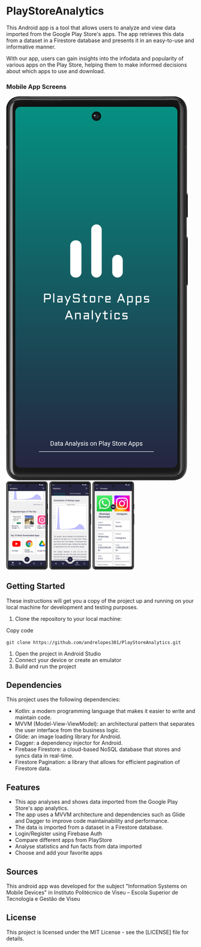 # PlayStoreAnalytics

This Android app is a tool that allows users to analyze and view data imported from the Google Play Store's apps. The app retrieves this data from a dataset in a Firestore database and presents it in an easy-to-use and informative manner. 

With our app, users can gain insights into the infodata and popularity of various apps on the Play Store, helping them to make informed decisions about which apps to use and download. 

### Mobile App Screens 
<p>
  <img src="https://github.com/andrelopes301/PlayStoreAnalytics/blob/main/PlayStoreAnalytics%20-%20Mobile%20App/splash.png" >
  <img src="https://github.com/andrelopes301/PlayStoreAnalytics/blob/main/PlayStoreAnalytics%20-%20Mobile%20App/home.png" width="22%" >
  <img src="https://github.com/andrelopes301/PlayStoreAnalytics/blob/main/PlayStoreAnalytics%20-%20Mobile%20App/statisticsView.png" width="22%" >
  <img src="https://github.com/andrelopes301/PlayStoreAnalytics/blob/main/PlayStoreAnalytics%20-%20Mobile%20App/compareScreen.png" width="22%" >
 </p>

## Getting Started

These instructions will get you a copy of the project up and running on your local machine for development and testing purposes.

1.  Clone the repository to your local machine:

Copy code

`git clone https://github.com/andrelopes301/PlayStoreAnalytics.git`

1.  Open the project in Android Studio
2.  Connect your device or create an emulator
3.  Build and run the project

## Dependencies

This project uses the following dependencies:

-  Kotlin: a modern programming language that makes it easier to write and maintain code.
-  MVVM (Model-View-ViewModel): an architectural pattern that separates the user interface from the business logic.
-  Glide: an image loading library for Android.
-  Dagger: a dependency injector for Android.
-  Firebase Firestore: a cloud-based NoSQL database that stores and syncs data in real-time.
-  Firestore Pagination: a library that allows for efficient pagination of Firestore data.

## Features

-  This app analyses and shows data imported from the Google Play Store's app analytics.
-  The app uses a MVVM architecture and dependencies such as Glide and Dagger to improve code maintainability and performance.
-  The data is imported from a dataset in a Firestore database.
-  Login/Register using Firebase Auth
-  Compare different apps from PlayStore
-  Analyse statistics and fun facts from data imported
-  Choose and add your favorite apps

## Sources
This android app was developed for the subject "Information Systems on Mobile Devices" in Instituto Politécnico de Viseu – Escola Superior de Tecnologia e Gestão de Viseu

## License

This project is licensed under the MIT License - see the [LICENSE] file for details.

